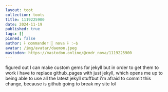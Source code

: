 ```yaml
---
layout: toot
collection: toots
title: 1119225900
date: 2024-11-19
published: true
tags: []
pinned: false
author: ⸸ commander ░ nova ⸸ :~$
avatar: /img/avatar/daemon.jpeg
mastodon: https://mastodon.online/@cmdr_nova/1119225900
---
```


figured out I can make custom gems for jekyll but in order to get them to work i have to replace github_pages with just jekyll, which opens me up to being able to use all the latest jekyll stuffbut i'm afraid to commit this change, because is github going to break my site lol
